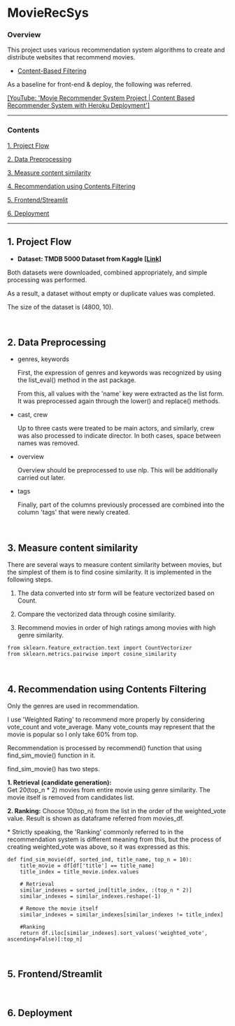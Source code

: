 # MovieRecSys

### Overview
This project uses various recommendation system algorithms to create and distribute websites that recommend movies.

- <a href = "https://github.com/KevinTheRainmaker/Recommendation_Algorithms/blob/main/1.%20Content-Based%20Filtering%20Practice%20-%20TMDB%205000%20Movie%20Dataset.ipynb">Content-Based Filtering</a>


As a baseline for front-end & deploy, the following was referred.

<a href="https://youtu.be/1xtrIEwY_zY">[YouTube: 'Movie Recommender System Project | Content Based Recommender System with Heroku Deployment']</a>

---
### Contents

<a href ="https://github.com/KevinTheRainmaker/MovieRecSys/blob/main/README.md#1-project-flow">1. Project Flow</a>

<a href ="https://github.com/KevinTheRainmaker/MovieRecSys/blob/main/README.md#2-data-preprocessing">2. Data Preprocessing</a>

<a href ="https://github.com/KevinTheRainmaker/MovieRecSys/blob/main/README.md#3-measure-content-similarity">3. Measure content similarity</a>

<a href ="https://github.com/KevinTheRainmaker/MovieRecSys/blob/main/README.md#4-recommendation-using-contents-filtering">4. Recommendation using Contents Filtering</a>

<a href ="https://github.com/KevinTheRainmaker/MovieRecSys/blob/main/README.md#5-frontendstreamlit">5. Frontend/Streamlit</a>

<a href ="https://github.com/KevinTheRainmaker/MovieRecSys/blob/main/README.md#6-deployment">6. Deployment</a>

---

## 1. Project Flow

- **Dataset: TMDB 5000 Dataset from Kaggle
<a href ="https://www.kaggle.com/tmdb/tmdb-movie-metadata">[Link]</a>**

Both datasets were downloaded, combined appropriately, and simple processing was performed. 

As a result, a dataset without empty or duplicate values was completed.
    
The size of the dataset is (4800, 10).

<br >

## 2. Data Preprocessing

- genres, keywords

    First, the expression of genres and keywords was recognized by using the list_eval() method in the ast package. 

    From this, all values with the 'name' key were extracted as the list form. It was preprocessed again through the lower() and replace() methods.

- cast, crew

    Up to three casts were treated to be main actors, and similarly, crew was also processed to indicate director. In both cases, space between names was removed.

- overview

    Overview should be preprocessed to use nlp. This will be additionally carried out later.

- tags

    Finally, part of the columns previously processed are combined into the column 'tags' that were newly created.

<br>

## 3. Measure content similarity

There are several ways to measure content similarity between movies, but the simplest of them is to find cosine similarity. It is implemented in the following steps.

1. The data converted into str form will be feature vectorized based on Count.

2. Compare the vectorized data through cosine similarity.

3. Recommend movies in order of high ratings among movies with high genre similarity.

```
from sklearn.feature_extraction.text import CountVectorizer
from sklearn.metrics.pairwise import cosine_similarity
```

<br>

## 4. Recommendation using Contents Filtering

Only the genres are used in recommendation.

I use 'Weighted Rating' to recommend more properly by considering vote_count and vote_average. Many vote_counts may represent that the movie is popular so I only take 60% from top.

Recommendation is processed by recommend() function that using find_sim_movie() function in it.

find_sim_movie() has two steps.

**1. Retrieval (candidate generation):**     
Get 20(top_n * 2) movies from entire movie using genre similarity. The movie itself is removed from candidates list.

**2. Ranking:**
Choose 10(top_n) from the list in the order of the weighted_vote value. Result is shown as dataframe referred from movies_df.

\* Strictly speaking, the 'Ranking' commonly referred to in the recommendation system is different meaning from this, but the process of creating weighted_vote was above, so it was expressed as this.

```
def find_sim_movie(df, sorted_ind, title_name, top_n = 10):
    title_movie = df[df['title'] == title_name]
    title_index = title_movie.index.values
    
    # Retrieval
    similar_indexes = sorted_ind[title_index, :(top_n * 2)]
    similar_indexes = similar_indexes.reshape(-1)
    
    # Remove the movie itself
    similar_indexes = similar_indexes[similar_indexes != title_index]
    
    #Ranking
    return df.iloc[similar_indexes].sort_values('weighted_vote', ascending=False)[:top_n]
```

<br>

## 5. Frontend/Streamlit

<br>

## 6. Deployment
